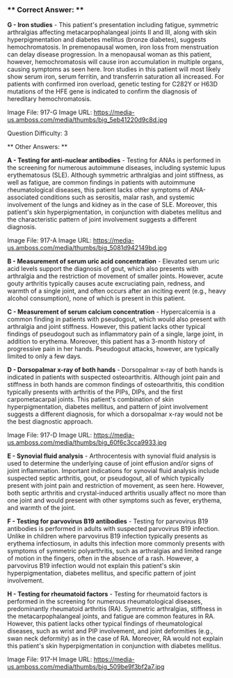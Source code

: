 ### ** Correct Answer: **

**G - Iron studies** - This patient's presentation including fatigue, symmetric arthralgias affecting metacarpophalangeal joints II and III, along with skin hyperpigmentation and diabetes mellitus (bronze diabetes), suggests hemochromatosis. In premenopausal women, iron loss from menstruation can delay disease progression. In a menopausal woman as this patient, however, hemochromatosis will cause iron accumulation in multiple organs, causing symptoms as seen here. Iron studies in this patient will most likely show serum iron, serum ferritin, and transferrin saturation all increased. For patients with confirmed iron overload, genetic testing for C282Y or H63D mutations of the HFE gene is indicated to confirm the diagnosis of hereditary hemochromatosis.

Image File: 917-G
Image URL: https://media-us.amboss.com/media/thumbs/big_5eb41220d9c8d.jpg

Question Difficulty: 3

** Other Answers: **

**A - Testing for anti-nuclear antibodies** - Testing for ANAs is performed in the screening for numerous autoimmune diseases, including systemic lupus erythematosus (SLE). Although symmetric arthralgias and joint stiffness, as well as fatigue, are common findings in patients with autoimmune rheumatological diseases, this patient lacks other symptoms of ANA-associated conditions such as serositis, malar rash, and systemic involvement of the lungs and kidney as in the case of SLE. Moreover, this patient's skin hyperpigmentation, in conjunction with diabetes mellitus and the characteristic pattern of joint involvement suggests a different diagnosis.

Image File: 917-A
Image URL: https://media-us.amboss.com/media/thumbs/big_5081d942149bd.jpg

**B - Measurement of serum uric acid concentration** - Elevated serum uric acid levels support the diagnosis of gout, which also presents with arthralgia and the restriction of movement of smaller joints. However, acute gouty arthritis typically causes acute excruciating pain, redness, and warmth of a single joint, and often occurs after an inciting event (e.g., heavy alcohol consumption), none of which is present in this patient.

**C - Measurement of serum calcium concentration** - Hypercalcemia is a common finding in patients with pseudogout, which would also present with arthralgia and joint stiffness. However, this patient lacks other typical findings of pseudogout such as inflammatory pain of a single, large joint, in addition to erythema. Moreover, this patient has a 3-month history of progressive pain in her hands. Pseudogout attacks, however, are typically limited to only a few days.

**D - Dorsopalmar x-ray of both hands** - Dorsopalmar x-ray of both hands is indicated in patients with suspected osteoarthritis. Although joint pain and stiffness in both hands are common findings of osteoarthritis, this condition typically presents with arthritis of the PIPs, DIPs, and the first carpometacarpal joints. This patient's combination of skin hyperpigmentation, diabetes mellitus, and pattern of joint involvement suggests a different diagnosis, for which a dorsopalmar x-ray would not be the best diagnostic approach.

Image File: 917-D
Image URL: https://media-us.amboss.com/media/thumbs/big_60f6c3cca9933.jpg

**E - Synovial fluid analysis** - Arthrocentesis with synovial fluid analysis is used to determine the underlying cause of joint effusion and/or signs of joint inflammation. Important indications for synovial fluid analysis include suspected septic arthritis, gout, or pseudogout, all of which typically present with joint pain and restriction of movement, as seen here. However, both septic arthritis and crystal-induced arthritis usually affect no more than one joint and would present with other symptoms such as fever, erythema, and warmth of the joint.

**F - Testing for parvovirus B19 antibodies** - Testing for parvovirus B19 antibodies is performed in adults with suspected parvovirus B19 infection. Unlike in children where parvovirus B19 infection typically presents as erythema infectiosum, in adults this infection more commonly presents with symptoms of symmetric polyarthritis, such as arthralgias and limited range of motion in the fingers, often in the absence of a rash. However, a parvovirus B19 infection would not explain this patient's skin hyperpigmentation, diabetes mellitus, and specific pattern of joint involvement.

**H - Testing for rheumatoid factors** - Testing for rheumatoid factors is performed in the screening for numerous rheumatological diseases, predominantly rheumatoid arthritis (RA). Symmetric arthralgias, stiffness in the metacarpophalangeal joints, and fatigue are common features in RA. However, this patient lacks other typical findings of rheumatological diseases, such as wrist and PIP involvement, and joint deformities (e.g., swan neck deformity) as in the case of RA. Moreover, RA would not explain this patient's skin hyperpigmentation in conjunction with diabetes mellitus.

Image File: 917-H
Image URL: https://media-us.amboss.com/media/thumbs/big_509be9f3bf2a7.jpg

